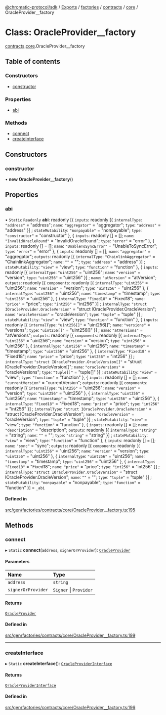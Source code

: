 [@chromatic-protocol/sdk](../README.md) / [Exports](../modules.md) / [factories](../modules/factories.md) / [contracts](../modules/factories.contracts.md) / [core](../modules/factories.contracts.core.md) / OracleProvider\_\_factory

# Class: OracleProvider\_\_factory

[contracts](../modules/factories.contracts.md).[core](../modules/factories.contracts.core.md).OracleProvider__factory

## Table of contents

### Constructors

- [constructor](factories.contracts.core.OracleProvider__factory.md#constructor)

### Properties

- [abi](factories.contracts.core.OracleProvider__factory.md#abi)

### Methods

- [connect](factories.contracts.core.OracleProvider__factory.md#connect)
- [createInterface](factories.contracts.core.OracleProvider__factory.md#createinterface)

## Constructors

### constructor

• **new OracleProvider__factory**()

## Properties

### abi

▪ `Static` `Readonly` **abi**: readonly [{ `inputs`: readonly [{ `internalType`: ``"address"`` = "address"; `name`: ``"aggregator"`` = "aggregator"; `type`: ``"address"`` = "address" }] ; `stateMutability`: ``"nonpayable"`` = "nonpayable"; `type`: ``"constructor"`` = "constructor" }, { `inputs`: readonly [] = []; `name`: ``"InvalidOracleRound"`` = "InvalidOracleRound"; `type`: ``"error"`` = "error" }, { `inputs`: readonly [] = []; `name`: ``"UnableToSyncError"`` = "UnableToSyncError"; `type`: ``"error"`` = "error" }, { `inputs`: readonly [] = []; `name`: ``"aggregator"`` = "aggregator"; `outputs`: readonly [{ `internalType`: ``"ChainlinkAggregator"`` = "ChainlinkAggregator"; `name`: ``""`` = ""; `type`: ``"address"`` = "address" }] ; `stateMutability`: ``"view"`` = "view"; `type`: ``"function"`` = "function" }, { `inputs`: readonly [{ `internalType`: ``"uint256"`` = "uint256"; `name`: ``"version"`` = "version"; `type`: ``"uint256"`` = "uint256" }] ; `name`: ``"atVersion"`` = "atVersion"; `outputs`: readonly [{ `components`: readonly [{ `internalType`: ``"uint256"`` = "uint256"; `name`: ``"version"`` = "version"; `type`: ``"uint256"`` = "uint256" }, { `internalType`: ``"uint256"`` = "uint256"; `name`: ``"timestamp"`` = "timestamp"; `type`: ``"uint256"`` = "uint256" }, { `internalType`: ``"Fixed18"`` = "Fixed18"; `name`: ``"price"`` = "price"; `type`: ``"int256"`` = "int256" }] ; `internalType`: ``"struct IOracleProvider.OracleVersion"`` = "struct IOracleProvider.OracleVersion"; `name`: ``"oracleVersion"`` = "oracleVersion"; `type`: ``"tuple"`` = "tuple" }] ; `stateMutability`: ``"view"`` = "view"; `type`: ``"function"`` = "function" }, { `inputs`: readonly [{ `internalType`: ``"uint256[]"`` = "uint256[]"; `name`: ``"versions"`` = "versions"; `type`: ``"uint256[]"`` = "uint256[]" }] ; `name`: ``"atVersions"`` = "atVersions"; `outputs`: readonly [{ `components`: readonly [{ `internalType`: ``"uint256"`` = "uint256"; `name`: ``"version"`` = "version"; `type`: ``"uint256"`` = "uint256" }, { `internalType`: ``"uint256"`` = "uint256"; `name`: ``"timestamp"`` = "timestamp"; `type`: ``"uint256"`` = "uint256" }, { `internalType`: ``"Fixed18"`` = "Fixed18"; `name`: ``"price"`` = "price"; `type`: ``"int256"`` = "int256" }] ; `internalType`: ``"struct IOracleProvider.OracleVersion[]"`` = "struct IOracleProvider.OracleVersion[]"; `name`: ``"oracleVersions"`` = "oracleVersions"; `type`: ``"tuple[]"`` = "tuple[]" }] ; `stateMutability`: ``"view"`` = "view"; `type`: ``"function"`` = "function" }, { `inputs`: readonly [] = []; `name`: ``"currentVersion"`` = "currentVersion"; `outputs`: readonly [{ `components`: readonly [{ `internalType`: ``"uint256"`` = "uint256"; `name`: ``"version"`` = "version"; `type`: ``"uint256"`` = "uint256" }, { `internalType`: ``"uint256"`` = "uint256"; `name`: ``"timestamp"`` = "timestamp"; `type`: ``"uint256"`` = "uint256" }, { `internalType`: ``"Fixed18"`` = "Fixed18"; `name`: ``"price"`` = "price"; `type`: ``"int256"`` = "int256" }] ; `internalType`: ``"struct IOracleProvider.OracleVersion"`` = "struct IOracleProvider.OracleVersion"; `name`: ``"oracleVersion"`` = "oracleVersion"; `type`: ``"tuple"`` = "tuple" }] ; `stateMutability`: ``"view"`` = "view"; `type`: ``"function"`` = "function" }, { `inputs`: readonly [] = []; `name`: ``"description"`` = "description"; `outputs`: readonly [{ `internalType`: ``"string"`` = "string"; `name`: ``""`` = ""; `type`: ``"string"`` = "string" }] ; `stateMutability`: ``"view"`` = "view"; `type`: ``"function"`` = "function" }, { `inputs`: readonly [] = []; `name`: ``"sync"`` = "sync"; `outputs`: readonly [{ `components`: readonly [{ `internalType`: ``"uint256"`` = "uint256"; `name`: ``"version"`` = "version"; `type`: ``"uint256"`` = "uint256" }, { `internalType`: ``"uint256"`` = "uint256"; `name`: ``"timestamp"`` = "timestamp"; `type`: ``"uint256"`` = "uint256" }, { `internalType`: ``"Fixed18"`` = "Fixed18"; `name`: ``"price"`` = "price"; `type`: ``"int256"`` = "int256" }] ; `internalType`: ``"struct IOracleProvider.OracleVersion"`` = "struct IOracleProvider.OracleVersion"; `name`: ``""`` = ""; `type`: ``"tuple"`` = "tuple" }] ; `stateMutability`: ``"nonpayable"`` = "nonpayable"; `type`: ``"function"`` = "function" }] = `_abi`

#### Defined in

[src/gen/factories/contracts/core/OracleProvider__factory.ts:195](https://github.com/chromatic-protocol/sdk/blob/ded0de0/src/gen/factories/contracts/core/OracleProvider__factory.ts#L195)

## Methods

### connect

▸ `Static` **connect**(`address`, `signerOrProvider`): [`OracleProvider`](../interfaces/contracts.core.OracleProvider.md)

#### Parameters

| Name | Type |
| :------ | :------ |
| `address` | `string` |
| `signerOrProvider` | `Signer` \| `Provider` |

#### Returns

[`OracleProvider`](../interfaces/contracts.core.OracleProvider.md)

#### Defined in

[src/gen/factories/contracts/core/OracleProvider__factory.ts:199](https://github.com/chromatic-protocol/sdk/blob/ded0de0/src/gen/factories/contracts/core/OracleProvider__factory.ts#L199)

___

### createInterface

▸ `Static` **createInterface**(): [`OracleProviderInterface`](../interfaces/OracleProviderInterface.md)

#### Returns

[`OracleProviderInterface`](../interfaces/OracleProviderInterface.md)

#### Defined in

[src/gen/factories/contracts/core/OracleProvider__factory.ts:196](https://github.com/chromatic-protocol/sdk/blob/ded0de0/src/gen/factories/contracts/core/OracleProvider__factory.ts#L196)
